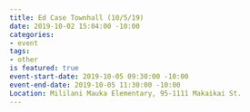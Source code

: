 ```yaml
---
title: Ed Case Townhall (10/5/19)
date: 2019-10-02 15:04:00 -10:00
categories:
- event
tags:
- other
is featured: true
event-start-date: 2019-10-05 09:30:00 -10:00
event-end-date: 2019-10-05 11:30:00 -10:00
Location: Mililani Mauka Elementary, 95-1111 Makaikai St.
---
```


